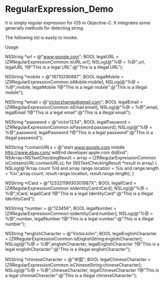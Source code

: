 # RegularExpression_Demo
It is simply regular expression for iOS in Objective-C. It integrates some generally methods for detecting string.


The following list is easily to invoke.

Usage

NSString *url = @"www.google.com";
BOOL legalURL = [ZRRegularExpressionCommon isURL:url];
NSLog(@"%@ = %@",url, legalURL ?@"This is a legal URL":@"This is a illegal URL");

NSString *mobile = @"18710290897";
BOOL legalMobile = [ZRRegularExpressionCommon isMobile:mobile];
NSLog(@"%@ = %@",mobile, legalMobile ?@"This is a legal mobile":@"This is a illegal mobile");

NSString *email = @"victorzhangq@gmail.com";
BOOL legalEmail = [ZRRegularExpressionCommon isEmail:email];
NSLog(@"%@ = %@",email, legalEmail ?@"This is a legal email":@"This is a illegal email");

NSString *password = @"victor1234";
BOOL legalPassword = [ZRRegularExpressionCommon isPassword:password];
NSLog(@"%@ = %@",password, legalPassword ?@"This is a legal password":@"This is a illegal password");

NSString *containURLs = @"start www.google.com middle http://www.ebay.com/ willEnd developer.apple.com didEnd";
NSArray<NSTextCheckingResult *>* array = [ZRRegularExpressionCommon isContainsURL:containURLs];
for (NSTextCheckingResult *result in array) {
NSLog(@"Array count %ld and array range.location = %lu and range.length = %lu",array.count, result.range.location, result.range.length);
}

NSString *ICard = @"12332119930301987X";
BOOL legalICard = [ZRRegularExpressionCommon isIdentityCard:ICard];
NSLog(@"%@ = %@",ICard, legalICard ?@"This is a legal IdentityCard":@"This is a illegal IdentityCard");

NSString *number = @"123456";
BOOL legalNumber = [ZRRegularExpressionCommon isIdentityCard:number];
NSLog(@"%@ = %@",number, legalNumber ?@"This is a legal number":@"This is a illegal number");

NSString *englishCharacter = @"VictorJohn";
BOOL legalEnglishCharacter = [ZRRegularExpressionCommon isEnglishString:englishCharacter];
NSLog(@"%@ = %@",englishCharacter, legalEnglishCharacter ?@"This is a legal englishCharacter":@"This is a illegal englishCharacter");

NSString *chineseCharacter = @"中国";
BOOL legalChineseCharacter = [ZRRegularExpressionCommon isChineseString:chineseCharacter];
NSLog(@"%@ = %@",chineseCharacter, legalChineseCharacter ?@"This is a legal chineseCharacter":@"This is a illegal chineseCharacter");


